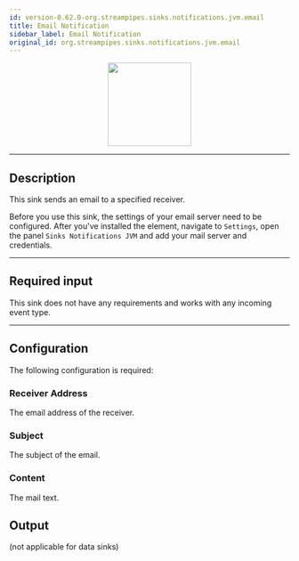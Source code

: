 ```yaml
---
id: version-0.62.0-org.streampipes.sinks.notifications.jvm.email
title: Email Notification
sidebar_label: Email Notification
original_id: org.streampipes.sinks.notifications.jvm.email
---
```




<p align="center"> 
    <img src="/img/pipeline-elements/org.streampipes.sinks.notifications.jvm.email/icon.png" width="150px;" class="pe-image-documentation"/>
</p>

***

## Description

This sink sends an email to a specified receiver.

Before you use this sink, the settings of your email server need to be configured.
After you've installed the element, navigate to ``Settings``, open the panel ``Sinks Notifications JVM`` and add your
 mail server and credentials.

***

## Required input

This sink does not have any requirements and works with any incoming event type.

***

## Configuration

The following configuration is required:

### Receiver Address

The email address of the receiver.

### Subject

The subject of the email.

### Content

The mail text.

## Output

(not applicable for data sinks)
